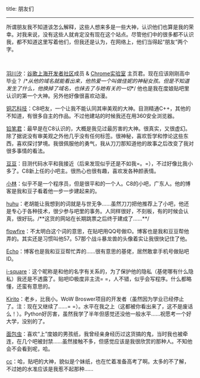 title: 朋友们

---

所谓朋友我不知道该怎么解释，这些人想来多是一些大神，认识他们也算是我的荣幸。对我来说，没有这些人就肯定没有现在这个站点。尽管他们中的很多都不认识我，都不知道这里写着他们，但我还是认为，在网络上，他们当得起“朋友”两个字。

&nbsp;

[羽川汐](http://ippotsuko.com/)：[谷歌上海开发者社区][]成员 &amp; [Chrome实验室][] 主页君。现在应该刚刚高中毕业？
/**从他的域名就能看出来，他热爱一个叫做佳妮的神秘女孩。但是不知道发生了什么，他换掉了域名，也抹去了与她有关的一切*\*/
他也是我在度娘贴吧里认识的第一个大神。另外他好像很喜欢动漫。

[谷歌上海开发者社区]: https://plus.google.com/u/0/communities/111910635410085899093
[Chrome实验室]: http://weibo.com/345413610

[铜芯科技](http://blog.typcn.com/)：C8吧友，一个让我不能认同其审美观的大神。目测精通C++，其他的不知道，有很多自主的作品。不过他建站的时候我还在用360安全浏览器。

[铅笔君](http://likelikeslike.com/)：最早是在C8认识的，大概是我见过最厉害的大神。很真实，又很虚幻。除了据说没有审美观之外他几乎没有任何标签。很神秘，喜欢哲学和悖论这些东西，喜欢探讨梦境。我很佩服他的勇气，我从刀刀那知道他的故事之后改变了我对很多事情的看法。

[豆豆](http://aboutall.cn/)：目测代码水平和我接近（后来发现似乎还是不如我=。=），不过好像比我小多了。C8新上任的小吧主。很热心也很有趣，喜欢发各种颜表情。

[小林](http://linnsh.tk/)：似乎不是一个程序员，但是很平和的一个人。C8的小吧，广东人。他的博客是我和豆子看着他一步一步建起来的。

[huhu](http://jibushengdan.tk/)：老胡能让我想到的词就是与世无争……虽然刀刀把他推荐上了小吧，他还是专心于各种技术，很少参与吧里的事务。人同样很好，不刻板，有的时候会认真，很好玩。/**这货的网站在长期跳票之后终于建成了……*\*/

[flowfire](http://bingkubei.tk/)：不太明白这个词的意思，在贴吧用QQ号做ID。博客也是我和豆豆帮他弄的。其实还是习惯叫他57。57那个战斗暴龙兽的头像着实让我很快记住了他。

[Echo](http://inecho.tk/)：博客也是我和豆豆帮忙弄的……很有意思的基佬，居然敢拿手机号做贴吧ID。

[i-square](http://i-square.tk/)：这个昵称是和他的名字有关系的，为了保护他的隐私（基佬哪有什么隐私）我还是不透露了。贴吧ID极度非主流= =，人不错，似乎会写程序。什么都略懂，还蛮有意思的。

[Kirito](http://kirito.me/)：老乡，比我小。WoW Broswer项目的开发者（虽然因为学业已经停止了。注：现在又继续了……= =）。水平在我之上（这都被你看出来了，这不是废话么！）。Python好厉害，虽然我学了半年但感觉还没他一般水平……祝愿考一个好大学，没别的了。

[面包虫](http://retaker.me)：喜欢“上”度娘的男孩纸，我曾经亲身经历过这货搞的鬼，当时我也被牵连，在几个吧被封禁……虽然接触不多，但感觉应该是我很欣赏的那种人。不知他会不会看到呢，哈。

[cc](http://ccloli.com)：哈，贴吧的大神，貌似是个妹纸，也在忙着准备高考了啊。太多的不了解，不过她的水准应该是我惹不起那种……
